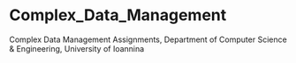 # Complex_Data_Management
Complex Data Management Assignments, Department of Computer Science &amp; Engineering, University of Ioannina
